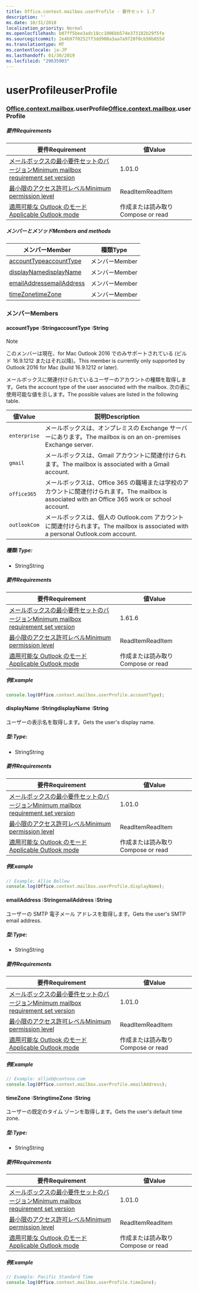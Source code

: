 ```yaml
---
title: Office.context.mailbox.userProfile - 要件セット 1.7
description: ''
ms.date: 10/31/2018
localization_priority: Normal
ms.openlocfilehash: b07ff5bee3adc18cc1006bb574e373182b29f5fe
ms.sourcegitcommit: 2e4b97f0252ff3dd908a3aa7a9720f0cb50b855d
ms.translationtype: MT
ms.contentlocale: ja-JP
ms.lasthandoff: 01/30/2019
ms.locfileid: "29635903"
---
```

# <a name="userprofile"></a><span data-ttu-id="ec496-102">userProfile</span><span class="sxs-lookup"><span data-stu-id="ec496-102">userProfile</span></span>

### <a name="officeofficemdcontextofficecontextmdmailboxofficecontextmailboxmduserprofile"></a><span data-ttu-id="ec496-103">[Office](Office.md)[.context](Office.context.md)[.mailbox](Office.context.mailbox.md).userProfile</span><span class="sxs-lookup"><span data-stu-id="ec496-103">[Office](Office.md)[.context](Office.context.md)[.mailbox](Office.context.mailbox.md).userProfile</span></span>

##### <a name="requirements"></a><span data-ttu-id="ec496-104">要件</span><span class="sxs-lookup"><span data-stu-id="ec496-104">Requirements</span></span>

|<span data-ttu-id="ec496-105">要件</span><span class="sxs-lookup"><span data-stu-id="ec496-105">Requirement</span></span>| <span data-ttu-id="ec496-106">値</span><span class="sxs-lookup"><span data-stu-id="ec496-106">Value</span></span>|
|---|---|
|[<span data-ttu-id="ec496-107">メールボックスの最小要件セットのバージョン</span><span class="sxs-lookup"><span data-stu-id="ec496-107">Minimum mailbox requirement set version</span></span>](/office/dev/add-ins/reference/requirement-sets/outlook-api-requirement-sets)| <span data-ttu-id="ec496-108">1.0</span><span class="sxs-lookup"><span data-stu-id="ec496-108">1.0</span></span>|
|[<span data-ttu-id="ec496-109">最小限のアクセス許可レベル</span><span class="sxs-lookup"><span data-stu-id="ec496-109">Minimum permission level</span></span>](https://docs.microsoft.com/outlook/add-ins/understanding-outlook-add-in-permissions)| <span data-ttu-id="ec496-110">ReadItem</span><span class="sxs-lookup"><span data-stu-id="ec496-110">ReadItem</span></span>|
|[<span data-ttu-id="ec496-111">適用可能な Outlook のモード</span><span class="sxs-lookup"><span data-stu-id="ec496-111">Applicable Outlook mode</span></span>](https://docs.microsoft.com/outlook/add-ins/#extension-points)| <span data-ttu-id="ec496-112">作成または読み取り</span><span class="sxs-lookup"><span data-stu-id="ec496-112">Compose or read</span></span>|

##### <a name="members-and-methods"></a><span data-ttu-id="ec496-113">メンバーとメソッド</span><span class="sxs-lookup"><span data-stu-id="ec496-113">Members and methods</span></span>

| <span data-ttu-id="ec496-114">メンバー</span><span class="sxs-lookup"><span data-stu-id="ec496-114">Member</span></span> | <span data-ttu-id="ec496-115">種類</span><span class="sxs-lookup"><span data-stu-id="ec496-115">Type</span></span> |
|--------|------|
| [<span data-ttu-id="ec496-116">accountType</span><span class="sxs-lookup"><span data-stu-id="ec496-116">accountType</span></span>](#accounttype-string) | <span data-ttu-id="ec496-117">メンバー</span><span class="sxs-lookup"><span data-stu-id="ec496-117">Member</span></span> |
| [<span data-ttu-id="ec496-118">displayName</span><span class="sxs-lookup"><span data-stu-id="ec496-118">displayName</span></span>](#displayname-string) | <span data-ttu-id="ec496-119">メンバー</span><span class="sxs-lookup"><span data-stu-id="ec496-119">Member</span></span> |
| [<span data-ttu-id="ec496-120">emailAddress</span><span class="sxs-lookup"><span data-stu-id="ec496-120">emailAddress</span></span>](#emailaddress-string) | <span data-ttu-id="ec496-121">メンバー</span><span class="sxs-lookup"><span data-stu-id="ec496-121">Member</span></span> |
| [<span data-ttu-id="ec496-122">timeZone</span><span class="sxs-lookup"><span data-stu-id="ec496-122">timeZone</span></span>](#timezone-string) | <span data-ttu-id="ec496-123">メンバー</span><span class="sxs-lookup"><span data-stu-id="ec496-123">Member</span></span> |

### <a name="members"></a><span data-ttu-id="ec496-124">メンバー</span><span class="sxs-lookup"><span data-stu-id="ec496-124">Members</span></span>

####  <a name="accounttype-string"></a><span data-ttu-id="ec496-125">accountType :String</span><span class="sxs-lookup"><span data-stu-id="ec496-125">accountType :String</span></span>

> [!NOTE]
> <span data-ttu-id="ec496-126">このメンバーは現在、for Mac Outlook 2016 でのみサポートされている (ビルド 16.9.1212 またはそれ以降)。</span><span class="sxs-lookup"><span data-stu-id="ec496-126">This member is currently only supported by Outlook 2016 for Mac (build 16.9.1212 or later).</span></span>

<span data-ttu-id="ec496-127">メールボックスに関連付けられているユーザーのアカウントの種類を取得します。</span><span class="sxs-lookup"><span data-stu-id="ec496-127">Gets the account type of the user associated with the mailbox.</span></span> <span data-ttu-id="ec496-128">次の表に使用可能な値を示します。</span><span class="sxs-lookup"><span data-stu-id="ec496-128">The possible values are listed in the following table.</span></span>

| <span data-ttu-id="ec496-129">値</span><span class="sxs-lookup"><span data-stu-id="ec496-129">Value</span></span> | <span data-ttu-id="ec496-130">説明</span><span class="sxs-lookup"><span data-stu-id="ec496-130">Description</span></span> |
|-------|-------------|
| `enterprise` | <span data-ttu-id="ec496-131">メールボックスは、オンプレミスの Exchange サーバーにあります。</span><span class="sxs-lookup"><span data-stu-id="ec496-131">The mailbox is on an on-premises Exchange server.</span></span> |
| `gmail` | <span data-ttu-id="ec496-132">メールボックスは、Gmail アカウントに関連付けられます。</span><span class="sxs-lookup"><span data-stu-id="ec496-132">The mailbox is associated with a Gmail account.</span></span> |
| `office365` | <span data-ttu-id="ec496-133">メールボックスは、Office 365 の職場または学校のアカウントに関連付けられます。</span><span class="sxs-lookup"><span data-stu-id="ec496-133">The mailbox is associated with an Office 365 work or school account.</span></span> |
| `outlookCom` | <span data-ttu-id="ec496-134">メールボックスは、個人の Outlook.com アカウントに関連付けられます。</span><span class="sxs-lookup"><span data-stu-id="ec496-134">The mailbox is associated with a personal Outlook.com account.</span></span> |

##### <a name="type"></a><span data-ttu-id="ec496-135">種類:</span><span class="sxs-lookup"><span data-stu-id="ec496-135">Type:</span></span>

*   <span data-ttu-id="ec496-136">String</span><span class="sxs-lookup"><span data-stu-id="ec496-136">String</span></span>

##### <a name="requirements"></a><span data-ttu-id="ec496-137">要件</span><span class="sxs-lookup"><span data-stu-id="ec496-137">Requirements</span></span>

|<span data-ttu-id="ec496-138">要件</span><span class="sxs-lookup"><span data-stu-id="ec496-138">Requirement</span></span>| <span data-ttu-id="ec496-139">値</span><span class="sxs-lookup"><span data-stu-id="ec496-139">Value</span></span>|
|---|---|
|[<span data-ttu-id="ec496-140">メールボックスの最小要件セットのバージョン</span><span class="sxs-lookup"><span data-stu-id="ec496-140">Minimum mailbox requirement set version</span></span>](/office/dev/add-ins/reference/requirement-sets/outlook-api-requirement-sets)| <span data-ttu-id="ec496-141">1.6</span><span class="sxs-lookup"><span data-stu-id="ec496-141">1.6</span></span> |
|[<span data-ttu-id="ec496-142">最小限のアクセス許可レベル</span><span class="sxs-lookup"><span data-stu-id="ec496-142">Minimum permission level</span></span>](https://docs.microsoft.com/outlook/add-ins/understanding-outlook-add-in-permissions)| <span data-ttu-id="ec496-143">ReadItem</span><span class="sxs-lookup"><span data-stu-id="ec496-143">ReadItem</span></span>|
|[<span data-ttu-id="ec496-144">適用可能な Outlook のモード</span><span class="sxs-lookup"><span data-stu-id="ec496-144">Applicable Outlook mode</span></span>](https://docs.microsoft.com/outlook/add-ins/#extension-points)| <span data-ttu-id="ec496-145">作成または読み取り</span><span class="sxs-lookup"><span data-stu-id="ec496-145">Compose or read</span></span>|

##### <a name="example"></a><span data-ttu-id="ec496-146">例</span><span class="sxs-lookup"><span data-stu-id="ec496-146">Example</span></span>

```js
console.log(Office.context.mailbox.userProfile.accountType);
```

####  <a name="displayname-string"></a><span data-ttu-id="ec496-147">displayName :String</span><span class="sxs-lookup"><span data-stu-id="ec496-147">displayName :String</span></span>

<span data-ttu-id="ec496-148">ユーザーの表示名を取得します。</span><span class="sxs-lookup"><span data-stu-id="ec496-148">Gets the user's display name.</span></span>

##### <a name="type"></a><span data-ttu-id="ec496-149">型:</span><span class="sxs-lookup"><span data-stu-id="ec496-149">Type:</span></span>

*   <span data-ttu-id="ec496-150">String</span><span class="sxs-lookup"><span data-stu-id="ec496-150">String</span></span>

##### <a name="requirements"></a><span data-ttu-id="ec496-151">要件</span><span class="sxs-lookup"><span data-stu-id="ec496-151">Requirements</span></span>

|<span data-ttu-id="ec496-152">要件</span><span class="sxs-lookup"><span data-stu-id="ec496-152">Requirement</span></span>| <span data-ttu-id="ec496-153">値</span><span class="sxs-lookup"><span data-stu-id="ec496-153">Value</span></span>|
|---|---|
|[<span data-ttu-id="ec496-154">メールボックスの最小要件セットのバージョン</span><span class="sxs-lookup"><span data-stu-id="ec496-154">Minimum mailbox requirement set version</span></span>](/office/dev/add-ins/reference/requirement-sets/outlook-api-requirement-sets)| <span data-ttu-id="ec496-155">1.0</span><span class="sxs-lookup"><span data-stu-id="ec496-155">1.0</span></span>|
|[<span data-ttu-id="ec496-156">最小限のアクセス許可レベル</span><span class="sxs-lookup"><span data-stu-id="ec496-156">Minimum permission level</span></span>](https://docs.microsoft.com/outlook/add-ins/understanding-outlook-add-in-permissions)| <span data-ttu-id="ec496-157">ReadItem</span><span class="sxs-lookup"><span data-stu-id="ec496-157">ReadItem</span></span>|
|[<span data-ttu-id="ec496-158">適用可能な Outlook のモード</span><span class="sxs-lookup"><span data-stu-id="ec496-158">Applicable Outlook mode</span></span>](https://docs.microsoft.com/outlook/add-ins/#extension-points)| <span data-ttu-id="ec496-159">作成または読み取り</span><span class="sxs-lookup"><span data-stu-id="ec496-159">Compose or read</span></span>|

##### <a name="example"></a><span data-ttu-id="ec496-160">例</span><span class="sxs-lookup"><span data-stu-id="ec496-160">Example</span></span>

```js
// Example: Allie Bellew
console.log(Office.context.mailbox.userProfile.displayName);
```

####  <a name="emailaddress-string"></a><span data-ttu-id="ec496-161">emailAddress :String</span><span class="sxs-lookup"><span data-stu-id="ec496-161">emailAddress :String</span></span>

<span data-ttu-id="ec496-162">ユーザーの SMTP 電子メール アドレスを取得します。</span><span class="sxs-lookup"><span data-stu-id="ec496-162">Gets the user's SMTP email address.</span></span>

##### <a name="type"></a><span data-ttu-id="ec496-163">型:</span><span class="sxs-lookup"><span data-stu-id="ec496-163">Type:</span></span>

*   <span data-ttu-id="ec496-164">String</span><span class="sxs-lookup"><span data-stu-id="ec496-164">String</span></span>

##### <a name="requirements"></a><span data-ttu-id="ec496-165">要件</span><span class="sxs-lookup"><span data-stu-id="ec496-165">Requirements</span></span>

|<span data-ttu-id="ec496-166">要件</span><span class="sxs-lookup"><span data-stu-id="ec496-166">Requirement</span></span>| <span data-ttu-id="ec496-167">値</span><span class="sxs-lookup"><span data-stu-id="ec496-167">Value</span></span>|
|---|---|
|[<span data-ttu-id="ec496-168">メールボックスの最小要件セットのバージョン</span><span class="sxs-lookup"><span data-stu-id="ec496-168">Minimum mailbox requirement set version</span></span>](/office/dev/add-ins/reference/requirement-sets/outlook-api-requirement-sets)| <span data-ttu-id="ec496-169">1.0</span><span class="sxs-lookup"><span data-stu-id="ec496-169">1.0</span></span>|
|[<span data-ttu-id="ec496-170">最小限のアクセス許可レベル</span><span class="sxs-lookup"><span data-stu-id="ec496-170">Minimum permission level</span></span>](https://docs.microsoft.com/outlook/add-ins/understanding-outlook-add-in-permissions)| <span data-ttu-id="ec496-171">ReadItem</span><span class="sxs-lookup"><span data-stu-id="ec496-171">ReadItem</span></span>|
|[<span data-ttu-id="ec496-172">適用可能な Outlook のモード</span><span class="sxs-lookup"><span data-stu-id="ec496-172">Applicable Outlook mode</span></span>](https://docs.microsoft.com/outlook/add-ins/#extension-points)| <span data-ttu-id="ec496-173">作成または読み取り</span><span class="sxs-lookup"><span data-stu-id="ec496-173">Compose or read</span></span>|

##### <a name="example"></a><span data-ttu-id="ec496-174">例</span><span class="sxs-lookup"><span data-stu-id="ec496-174">Example</span></span>

```js
// Example: allieb@contoso.com
console.log(Office.context.mailbox.userProfile.emailAddress);
```

####  <a name="timezone-string"></a><span data-ttu-id="ec496-175">timeZone :String</span><span class="sxs-lookup"><span data-stu-id="ec496-175">timeZone :String</span></span>

<span data-ttu-id="ec496-176">ユーザーの既定のタイム ゾーンを取得します。</span><span class="sxs-lookup"><span data-stu-id="ec496-176">Gets the user's default time zone.</span></span>

##### <a name="type"></a><span data-ttu-id="ec496-177">型:</span><span class="sxs-lookup"><span data-stu-id="ec496-177">Type:</span></span>

*   <span data-ttu-id="ec496-178">String</span><span class="sxs-lookup"><span data-stu-id="ec496-178">String</span></span>

##### <a name="requirements"></a><span data-ttu-id="ec496-179">要件</span><span class="sxs-lookup"><span data-stu-id="ec496-179">Requirements</span></span>

|<span data-ttu-id="ec496-180">要件</span><span class="sxs-lookup"><span data-stu-id="ec496-180">Requirement</span></span>| <span data-ttu-id="ec496-181">値</span><span class="sxs-lookup"><span data-stu-id="ec496-181">Value</span></span>|
|---|---|
|[<span data-ttu-id="ec496-182">メールボックスの最小要件セットのバージョン</span><span class="sxs-lookup"><span data-stu-id="ec496-182">Minimum mailbox requirement set version</span></span>](/office/dev/add-ins/reference/requirement-sets/outlook-api-requirement-sets)| <span data-ttu-id="ec496-183">1.0</span><span class="sxs-lookup"><span data-stu-id="ec496-183">1.0</span></span>|
|[<span data-ttu-id="ec496-184">最小限のアクセス許可レベル</span><span class="sxs-lookup"><span data-stu-id="ec496-184">Minimum permission level</span></span>](https://docs.microsoft.com/outlook/add-ins/understanding-outlook-add-in-permissions)| <span data-ttu-id="ec496-185">ReadItem</span><span class="sxs-lookup"><span data-stu-id="ec496-185">ReadItem</span></span>|
|[<span data-ttu-id="ec496-186">適用可能な Outlook のモード</span><span class="sxs-lookup"><span data-stu-id="ec496-186">Applicable Outlook mode</span></span>](https://docs.microsoft.com/outlook/add-ins/#extension-points)| <span data-ttu-id="ec496-187">作成または読み取り</span><span class="sxs-lookup"><span data-stu-id="ec496-187">Compose or read</span></span>|

##### <a name="example"></a><span data-ttu-id="ec496-188">例</span><span class="sxs-lookup"><span data-stu-id="ec496-188">Example</span></span>

```js
// Example: Pacific Standard Time
console.log(Office.context.mailbox.userProfile.timeZone);
```
